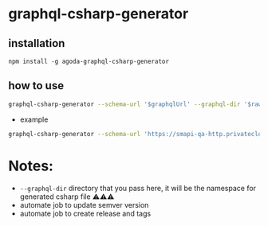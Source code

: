 # graphql-csharp-generator

## installation
```node
npm install -g agoda-graphql-csharp-generator
```

## how to use
```bash
graphql-csharp-generator --schema-url '$graphqlUrl' --graphql-dir '$rawGraphqlDirectory'
```
- example
```bash
graphql-csharp-generator --schema-url 'https://smapi-qa-http.privatecloud.qa.agoda.is/v2/graphql' --graphql-dir './Agoda.Graphql/SupplyApi'
```

# Notes:
- `--graphql-dir` directory that you pass here, it will be the namespace for generated csharp file ⚠️⚠️⚠️
- automate job to update semver version
- automate job to create release and tags
